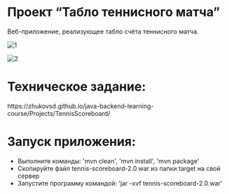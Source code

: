 <h1>Проект “Табло теннисного матча”</h1>

Веб-приложение, реализующее табло счёта теннисного матча.

![1](https://github.com/KostaPo/tennis-scoreboard/assets/52184589/70b3135c-dc5a-4271-b944-9451586129b5)

![2](https://github.com/KostaPo/tennis-scoreboard/assets/52184589/b57bc77c-1398-468a-93cc-1e7b80122a1f)

<h1>Техническое задание:</h1>
https://zhukovsd.github.io/java-backend-learning-course/Projects/TennisScoreboard/

<h1>Запуск приложения:</h1>
<ul>
 <li>Выполните команды: 'mvn clean', 'mvn install', 'mvn package'</li>
 <li>Скопируйте файл tennis-scoreboard-2.0.war из папки target на свой сервер</li>
 <li>Запустите программу командой: 'jar -xvf tennis-scoreboard-2.0.war'</li>
</ul>
